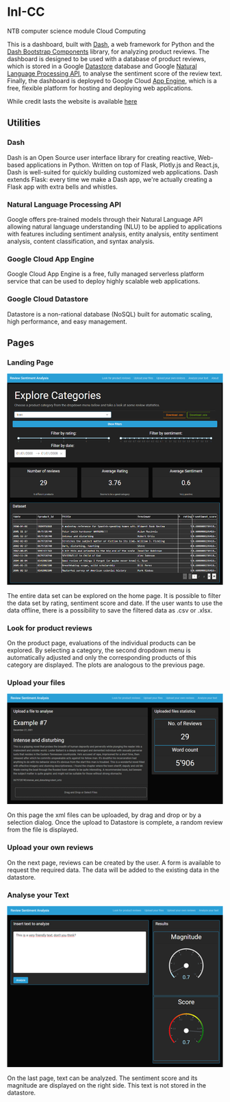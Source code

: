 # InI-CC
NTB computer science module Cloud Computing

This is a dashboard, built with [Dash](https://dash.plotly.com/), a web framework for Python and the
[Dash Bootstrap Components](https://dash-bootstrap-components.opensource.faculty.ai/)
library, for analyzing product reviews. The dashboard is designed to be used with a database of
product reviews, which is stored in a Google [Datastore](https://cloud.google.com/datastore)
database and Google [Natural Language Processing API](https://cloud.google.com/natural-language),
to analyse the sentiment score of the review text. Finally, the dashboard is deployed to Google
Cloud [App Engine](https://cloud.google.com/appengine), which is a free, flexible platform for
hosting and deploying web applications.

While credit lasts the website is available [here](https://reviewanalysisgcp.oa.r.appspot.com/)

## Utilities
### Dash
Dash is an Open Source user interface library for creating reactive, Web-based applications in Python.
Written on top of Flask, Plotly.js and React.js, Dash is well-suited for quickly building customized web applications.
Dash extends Flask: every time we make a Dash app, we're actually creating a Flask app with extra bells and whistles.

### Natural Language Processing API
Google offers pre-trained models through their Natural Language API allowing natural language understanding (NLU) to be
applied to applications with features including sentiment analysis, entity analysis, entity sentiment analysis,
content classification, and syntax analysis.

### Google Cloud App Engine
Google Cloud App Engine is a free, fully managed serverless platform service that can be used to deploy highly 
scalable web applications.

### Google Cloud Datastore
Datastore  is a non-rational database (NoSQL) built for automatic scaling, high performance, and easy management.

## Pages

### Landing Page
<p align="center">
    <img src='https://github.com/alkolhar/InI-CC/blob/883552c69e0d253dd0cea0149fcb8fa7f8c7b10e/img/landingpage.png' />
</p>
The entire data set can be explored on the home page. It is possible to filter the data set by rating, sentiment score and date.
If the user wants to use the data offline, there is a possibility to save the filtered data as .csv or .xlsx.

### Look for product reviews
On the product page, evaluations of the individual products can be explored. By selecting a category, the second dropdown menu is automatically adjusted
and only the corresponding products of this category are displayed. The plots are analogous to the previous page.

### Upload your files
<p align="center">
    <img src='https://github.com/alkolhar/InI-CC/blob/883552c69e0d253dd0cea0149fcb8fa7f8c7b10e/img/upload.png' />
</p>
On this page the xml files can be uploaded, by drag and drop or by a selection dialog.
Once the upload to Datastore is complete, a random review from the file is displayed.

### Upload your own reviews
On the next page, reviews can be created by the user. A form is available to request the required data.
The data will be added to the existing data in the datastore.

### Analyse your Text
<p align="center">
    <img src='https://github.com/alkolhar/InI-CC/blob/883552c69e0d253dd0cea0149fcb8fa7f8c7b10e/img/analyse.png' />
</p>
On the last page, text can be analyzed. The sentiment score and its magnitude are displayed on the right side. This text is not stored in the datastore.
